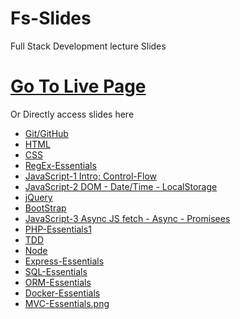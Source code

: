 # Fs-Slides 
Full Stack Development lecture Slides 

# [Go To Live Page](https://qasimtalkin.github.io/FS-SlideDeck/)
Or Directly access slides here
* [Git/GitHub](https://qasimtalkin.github.io/FS-SlideDeck/embeded/GIT-Essentials.html)
* [HTML](https://qasimtalkin.github.io/FS-SlideDeck/embeded/HTML5-Essentials.html)
* [CSS](https://qasimtalkin.github.io/FS-SlideDeck/embeded/CSS-Essentials.html)
* [RegEx-Essentials](https://qasimtalkin.github.io/FS-SlideDeck/embeded/RegEx-Essentials.html)
* [JavaScript-1 Intro; Control-Flow](https://qasimtalkin.github.io/FS-SlideDeck/embeded/JS-Essentials.html)
* [JavaScript-2 DOM - Date/Time - LocalStorage](https://qasimtalkin.github.io/FS-SlideDeck/embeded/JS-Essentials2.html)
* [jQuery](https://qasimtalkin.github.io/FS-SlideDeck/embeded/jQuery-Essentials3.html)
* [BootStrap](https://qasimtalkin.github.io/FS-SlideDeck/embeded/BootStrap-Essentials.html)
* [JavaScript-3 Async JS fetch - Async - Promisees](https://qasimtalkin.github.io/FS-SlideDeck/embeded/Js-Essentials3.html)
* [PHP-Essentials1](https://qasimtalkin.github.io/FS-SlideDeck/embeded/PHP-Essentials1.html)
* [TDD](https://qasimtalkin.github.io/FS-SlideDeck/embeded/TDD.html)
* [Node](https://qasimtalkin.github.io/FS-SlideDeck/embeded/Node-Essentials.html)
* [Express-Essentials](https://qasimtalkin.github.io/FS-SlideDeck/embeded/Express.html)
* [SQL-Essentials](https://qasimtalkin.github.io/FS-SlideDeck/embeded/SQL-Essentials.html)
* [ORM-Essentials](https://qasimtalkin.github.io/FS-SlideDeck/embeded/ORM-Essentials.html)
* [Docker-Essentials](https://qasimtalkin.github.io/FS-SlideDeck/embeded/Docker-Essentials.html)
* [MVC-Essentials.png](https://qasimtalkin.github.io/FS-SlideDeck/embeded/MVC-Essentials.html)